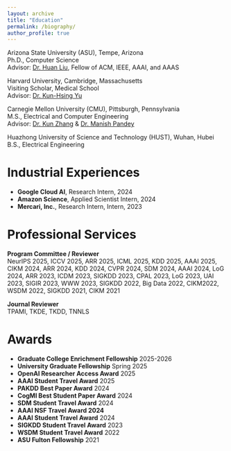 ```yaml
---
layout: archive
title: "Education"
permalink: /biography/
author_profile: true
---
```


<!-- # Education -->

Arizona State University (ASU), Tempe, Arizona <br>
Ph.D., Computer Science <br>
Advisor: [Dr. Huan Liu](https://www.public.asu.edu/~huanliu/), Fellow of ACM, IEEE, AAAI, and AAAS <br>

Harvard University, Cambridge, Massachusetts <br>
Visiting Scholar, Medical School <br>
Advisor: [Dr. Kun-Hsing Yu](https://yulab.hms.harvard.edu/yu/) <br>

Carnegie Mellon University (CMU), Pittsburgh, Pennsylvania <br>
M.S., Electrical and Computer Engineering <br>
Advisor: [Dr. Kun Zhang](https://www.andrew.cmu.edu/user/kunz1/) & [Dr. Manish Pandey](https://www.ece.cmu.edu/directory/bios/pandey-manish.html) <br>

Huazhong University of Science and Technology (HUST), Wuhan, Hubei <br>
B.S., Electrical Engineering <br>

# Industrial Experiences

* **Google Cloud AI**, Research Intern, 2024
* **Amazon Science**, Applied Scientist Intern, 2024
* **Mercari, Inc.**, Research Intern, Intern, 2023

# Professional Services

**Program Committee / Reviewer** <br>
NeurIPS 2025, ICCV 2025, ARR 2025, ICML 2025, KDD 2025, AAAI 2025, CIKM 2024, ARR 2024, KDD 2024, CVPR 2024, SDM 2024, AAAI 2024, LoG 2024, ARR 2023, ICDM 2023, SIGKDD 2023, 
CPAL 2023, LoG 2023, UAI 2023, SIGIR 2023, WWW 2023, SIGKDD 2022, Big Data 2022, CIKM2022, WSDM 2022, SIGKDD 2021, CIKM 2021

**Journal Reviewer** <br>
TPAMI, TKDE, TKDD, TNNLS

# Awards
* **Graduate College Enrichment Fellowship** 2025-2026
* **University Graduate Fellowship** Spring 2025
* **OpenAI Researcher Access Award** 2025
* **AAAI Student Travel Award** 2025
* **PAKDD Best Paper Award** 2024
* **CogMI Best Student Paper Award** 2024
* **SDM Student Travel Award** 2024
* **AAAI NSF Travel Award 2024**
* **AAAI Student Travel Award** 2024
* **SIGKDD Student Travel Award** 2023
* **WSDM Student Travel Award** 2022
* **ASU Fulton Fellowship** 2021



